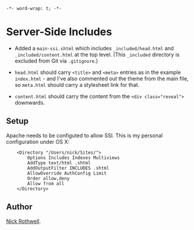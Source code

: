 `-*- word-wrap: t; -*-`

# Server-Side Includes

- Added a `main-ssi.shtml` which includes `_included/head.html` and `_included/content.html` at the top level. (This `_included` directory is excluded from Git via `.gitignore`.)

- `head.html` should carry `<title>` and `<meta>` entries as in the example `index.html` - and I've also commented out the theme from the main file, so `meta.html` should carry a stylesheet link for that.

- `content.html` should carry the content from the `<div class="reveal">` downwards.

## Setup

Apache needs to be configuted to allow SSI. This is my personal configuration under OS X:

        <Directory "/Users/nick/Sites/">
        	Options Includes Indexes Multiviews
        	AddType text/html .shtml
        	AddOutputFilter INCLUDES .shtml
        	AllowOverride AuthConfig Limit
        	Order allow,deny
        	Allow from all
        </Directory>

## Author

[Nick Rothwell](http://www.cassiel.com).
